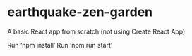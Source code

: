 # earthquake-zen-garden
A basic React app from scratch (not using Create React App)

Run ‘npm install’
Run ‘npm run start’
